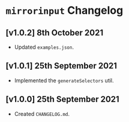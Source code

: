 # `mirrorinput` Changelog

## [v1.0.2] 8th October 2021

- Updated `examples.json`.

## [v1.0.1] 25th September 2021

- Implemented the `generateSelectors` util.

## [v1.0.0] 25th September 2021

- Created `CHANGELOG.md`.
